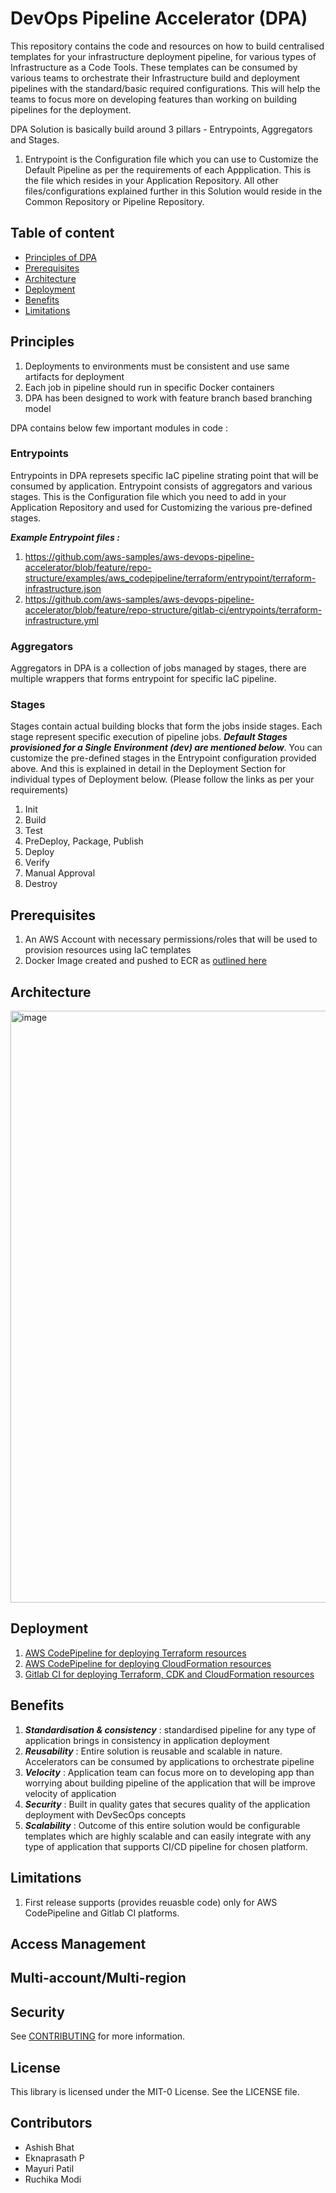 # DevOps Pipeline Accelerator (DPA)

This repository contains the code and resources on how to build centralised templates for your infrastructure deployment pipeline, for various types of Infrastructure as a Code Tools. These templates can be consumed by various teams to orchestrate their Infrastructure build and deployment pipelines with the standard/basic required configurations. 
This will help the teams to focus more on developing features than working on building pipelines for the deployment.

DPA Solution is basically build around 3 pillars - Entrypoints, Aggregators and Stages.
1. Entrypoint is the Configuration file which you can use to Customize the Default Pipeline as per the requirements of each Appplication. This is the file which resides in your Application Repository. All other files/configurations explained further in this Solution would reside in the Common Repository or Pipeline Repository.

## Table of content
 * [Principles of DPA](#principles)
 * [Prerequisites](#prerequisites)
 * [Architecture](#architecture)
 * [Deployment](#deployment)
 * [Benefits](#benefits)
 * [Limitations](#limitations)

## Principles
1. Deployments to environments must be consistent and use same artifacts for deployment
2. Each job in pipeline should run in specific Docker containers
3. DPA has been designed to work with feature branch based branching model

DPA contains below few important modules in code :

### Entrypoints
Entrypoints in DPA represets specific IaC pipeline strating point that will be consumed by application. Entrypoint consists of aggregators and various stages.
This is the Configuration file which you need to add in your Application Repository and used for Customizing the various pre-defined stages.

***Example Entrypoint files :***
1. https://github.com/aws-samples/aws-devops-pipeline-accelerator/blob/feature/repo-structure/examples/aws_codepipeline/terraform/entrypoint/terraform-infrastructure.json
2. https://github.com/aws-samples/aws-devops-pipeline-accelerator/blob/feature/repo-structure/gitlab-ci/entrypoints/terraform-infrastructure.yml

### Aggregators
Aggregators in DPA is a collection of jobs managed by stages, there are multiple wrappers that forms entrypoint for specific IaC pipeline.

### Stages
Stages contain actual building blocks that form the jobs inside stages. Each stage represent specific execution of pipeline jobs.
***Default Stages provisioned for a Single Environment (dev) are mentioned below***. You can customize the pre-defined stages in the Entrypoint configuration provided above. And this is explained in detail in the Deployment Section for individual types of Deployment below. (Please follow the links as per your requirements)
1. Init
2. Build
3. Test
4. PreDeploy, Package, Publish
5. Deploy
6. Verify
7. Manual Approval
8. Destroy

## Prerequisites 

1. An AWS Account with necessary permissions/roles that will be used to provision resources using IaC templates
2. Docker Image created and pushed to ECR as [outlined here](https://github.com/aws-samples/aws-devops-pipeline-accelerator/blob/feature/repo-structure/shared-docker/docker-images/README.md)

## Architecture
<img width="947" alt="image" src="https://github.com/aws-samples/aws-devops-pipeline-accelerator/assets/106240341/217c927d-3e1d-4f95-8cce-34560da9ea0d">

## Deployment
1. [AWS CodePipeline for deploying Terraform resources](https://github.com/aws-samples/aws-devops-pipeline-accelerator/blob/feature/repo-structure/aws-codepipeline/terraform/README.md)
2. [AWS CodePipeline for deploying CloudFormation resources](https://github.com/aws-samples/aws-devops-pipeline-accelerator/blob/feature/repo-structure/aws-codepipeline/terraform/README.md)
3. [Gitlab CI for deploying Terraform, CDK and CloudFormation resources](https://github.com/aws-samples/aws-devops-pipeline-accelerator/blob/feature/repo-structure/gitlab-ci/README.md)

## Benefits
1. ***Standardisation & consistency*** : standardised pipeline for any type of application brings in consistency in application deployment
2. ***Reusability*** : Entire solution is reusable and scalable in nature. Accelerators can be consumed by applications to orchestrate pipeline
3. ***Velocity*** : Application team can focus more on to developing app than worrying about building pipeline of the application that will be improve velocity of application
4. ***Security*** : Built in quality gates that secures quality of the application deployment with DevSecOps concepts
5. ***Scalability*** : Outcome of this entire solution would be configurable templates which are highly scalable and can easily integrate with any type of application that supports CI/CD pipeline for chosen platform.

## Limitations
1. First release supports (provides reuasble code) only for AWS CodePipeline and Gitlab CI platforms.

## Access Management

## Multi-account/Multi-region


## Security
See [CONTRIBUTING](CONTRIBUTING.md#security-issue-notifications) for more information.

## License
This library is licensed under the MIT-0 License. See the LICENSE file.

## Contributors
* Ashish Bhat
* Eknaprasath P
* Mayuri Patil
* Ruchika Modi
